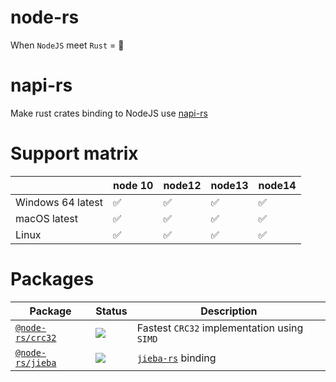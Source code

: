 # node-rs

When `NodeJS` meet `Rust` = 🚀

# napi-rs

Make rust crates binding to NodeJS use [napi-rs](https://github.com/Brooooooklyn/napi-rs)

# Support matrix

|                   | node 10 | node12 | node13 | node14 |
| ----------------- | ------- | ------ | ------ | ------ |
| Windows 64 latest | ✅      | ✅     | ✅     | ✅     |
| macOS latest      | ✅      | ✅     | ✅     | ✅     |
| Linux             | ✅      | ✅     | ✅     | ✅     |

# Packages

| Package                                        | Status                                                              | Description                                                |
| ---------------------------------------------- | ------------------------------------------------------------------- | ---------------------------------------------------------- |
| [`@node-rs/crc32`](./packages/crc32/README.md) | ![](https://github.com/Brooooooklyn/node-rs/workflows/CI/badge.svg) | Fastest `CRC32` implementation using `SIMD`                |
| [`@node-rs/jieba`](./packages/jieba/README,md) | ![](https://github.com/Brooooooklyn/node-rs/workflows/CI/badge.svg) | [`jieba-rs`](https://github.com/messense/jieba-rs) binding |
